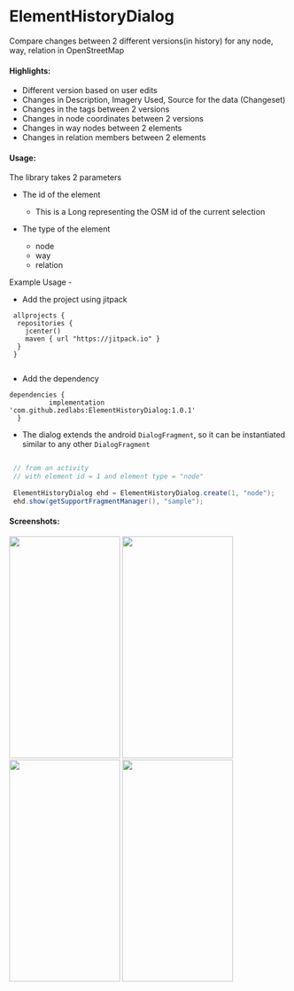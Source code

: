 # ElementHistoryDialog

Compare changes between 2 different versions(in history) for any node, way, relation in OpenStreetMap

#### Highlights:
  * Different version based on user edits
  * Changes in Description, Imagery Used, Source for the data (Changeset)
  * Changes in the tags between 2 versions
  * Changes in node coordinates between 2 versions
  * Changes in way nodes between 2 elements
  * Changes in relation members between 2 elements
  
 #### Usage:
 The library takes 2 parameters
  * The id of the element 
    * This is a Long representing the OSM id of the current selection
       
  * The type of the element 
    * node
    * way
    * relation 

Example Usage - 

 * Add the project using jitpack
  
  ```
   allprojects {
    repositories {
      jcenter()
      maven { url "https://jitpack.io" }
    }
   }
   
  ```
   
 * Add the dependency
  ```
  dependencies {
	        implementation 'com.github.zedlabs:ElementHistoryDialog:1.0.1'
	}
 
 ```

 * The dialog extends the android ```DialogFragment```, so it can be instantiated similar to any other ```DialogFragment```
 ```java  
 
  // from an activity
  // with element id = 1 and element type = "node"
  
  ElementHistoryDialog ehd = ElementHistoryDialog.create(1, "node");
  ehd.show(getSupportFragmentManager(), "sample");
 
 ```
 
 
#### Screenshots:

  <img src="https://github.com/zedlabs/ElementHistoryDialog/blob/master/assets/B.png" width="200" height="400">    <img src="https://github.com/zedlabs/ElementHistoryDialog/blob/master/assets/C.png" width="200" height="400"> <img src="https://github.com/zedlabs/ElementHistoryDialog/blob/master/assets/A.png" width="200" height="400"> <img src="https://github.com/zedlabs/ElementHistoryDialog/blob/master/assets/D.png" width="200" height="400"> 
